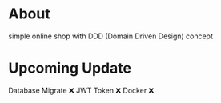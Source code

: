 # About
simple online shop with DDD (Domain Driven Design) concept
# Upcoming Update
Database Migrate ❌
JWT Token ❌
Docker ❌